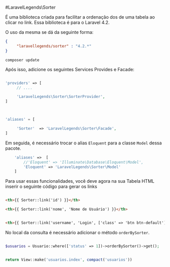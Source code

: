 #LaravelLegends\Sorter

É uma biblioteca criada para facilitar a ordenação dos de uma tabela ao clicar no link. Essa biblioteca é para o Laravel 4.2.

O uso da mesma se dá da seguinte forma:

```json
{
     "laravellegends/sorter" : "4.2.*"
}
```

`composer update`


Após isso, adicione os seguintes Services Provides e Facade:

```php

'providers' => [
     // ....

     'LaravelLegends\Sorter\SorterProvider',
]



'aliases' = [

     'Sorter'  => 'LaravelLegends\Sorter\Facade',
]
```


Em seguida, é necessário trocar o alias `Eloquent` para a classe `Model` dessa pacote.

```php
    'aliases' =>  [
        //'Eloquent' => 'Illuminate\Database\Eloquent\Model',
        'Eloquent' => 'LaravelLegends\Sorter\Model'
    ]
```

Para usar essas funcionalidades, você deve agora na sua Tabela HTML inserir o seguinte código para gerar os links


```html

<th>{{ Sorter::link('id') }}</th>

<th>{{ Sorter::link('nome', 'Nome de Usuário') }}</th>


<th>{{ Sorter::link('username', 'Login', ['class' => 'btn btn-default']) }}</th>

```


No local da consulta é necessário adicionar o método `orderBySorter`.

```php

$usuarios = Usuario::where(['status' => 1])->orderBySorter()->get();


return View::make('usuarios.index', compact('usuarios'))

```

